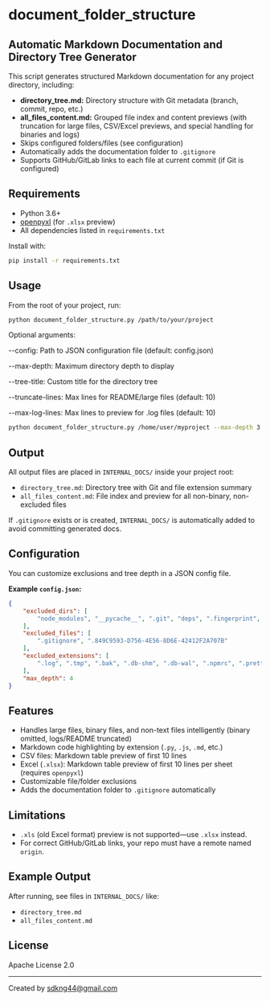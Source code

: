 # document_folder_structure
## **Automatic Markdown Documentation and Directory Tree Generator**

This script generates structured Markdown documentation for any project directory, including:

- **directory_tree.md:** Directory structure with Git metadata (branch, commit, repo, etc.)
- **all_files_content.md:** Grouped file index and content previews (with truncation for large files, CSV/Excel previews, and special handling for binaries and logs)
- Skips configured folders/files (see configuration)
- Automatically adds the documentation folder to `.gitignore`
- Supports GitHub/GitLab links to each file at current commit (if Git is configured)

## Requirements

- Python 3.6+
- [openpyxl](https://pypi.org/project/openpyxl/) (for `.xlsx` preview)
- All dependencies listed in `requirements.txt`


Install with:

```sh
pip install -r requirements.txt
```

## Usage

From the root of your project, run:

```sh
python document_folder_structure.py /path/to/your/project
```

Optional arguments:

--config: Path to JSON configuration file (default: config.json)

--max-depth: Maximum directory depth to display

--tree-title: Custom title for the directory tree

--truncate-lines: Max lines for README/large files (default: 10)

--max-log-lines: Max lines to preview for .log files (default: 10)


```sh
python document_folder_structure.py /home/user/myproject --max-depth 3 --truncate-lines 8
```

## Output

All output files are placed in `INTERNAL_DOCS/` inside your project root:

- `directory_tree.md`: Directory tree with Git and file extension summary
- `all_files_content.md`: File index and preview for all non-binary, non-excluded files

If `.gitignore` exists or is created, `INTERNAL_DOCS/` is automatically added to avoid committing generated docs.


## Configuration

You can customize exclusions and tree depth in a JSON config file.

**Example `config.json`:**

```json
{
    "excluded_dirs": [
        "node_modules", "__pycache__", ".git", "deps", ".fingerprint", "build", "incremental"
    ],
    "excluded_files": [
        ".gitignore", ".849C9593-D756-4E56-8D6E-42412F2A707B"
    ],
    "excluded_extensions": [
        ".log", ".tmp", ".bak", ".db-shm", ".db-wal", ".npmrc", ".prettierignore", ".prettierrc"
    ],
    "max_depth": 4
}
```


## Features

- Handles large files, binary files, and non-text files intelligently (binary omitted, logs/README truncated)
- Markdown code highlighting by extension (`.py`, `.js`, `.md`, etc.)
- CSV files: Markdown table preview of first 10 lines
- Excel (`.xlsx`): Markdown table preview of first 10 lines per sheet (requires `openpyxl`)
- Customizable file/folder exclusions
- Adds the documentation folder to `.gitignore` automatically



## Limitations

- `.xls` (old Excel format) preview is not supported—use `.xlsx` instead.
- For correct GitHub/GitLab links, your repo must have a remote named `origin`.


## Example Output

After running, see files in `INTERNAL_DOCS/` like:

- `directory_tree.md`
- `all_files_content.md`


## License

Apache License 2.0

---

Created by sdkng44@gmail.com

